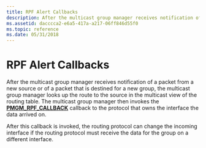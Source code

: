 ```yaml
---
title: RPF Alert Callbacks
description: After the multicast group manager receives notification of a packet from a new source or of a packet that is destined for a new group, the multicast group manager looks up the route to the source in the multicast view of the routing table.
ms.assetid: dacccca2-e6a5-417a-a217-06ff846d55f0
ms.topic: reference
ms.date: 05/31/2018
---
```


# RPF Alert Callbacks

After the multicast group manager receives notification of a packet from a new source or of a packet that is destined for a new group, the multicast group manager looks up the route to the source in the multicast view of the routing table. The multicast group manager then invokes the [**PMGM\_RPF\_CALLBACK**](/windows/desktop/api/Mgm/nc-mgm-pmgm_rpf_callback) callback to the protocol that owns the interface the data arrived on.

After this callback is invoked, the routing protocol can change the incoming interface if the routing protocol must receive the data for the group on a different interface.

 

 




